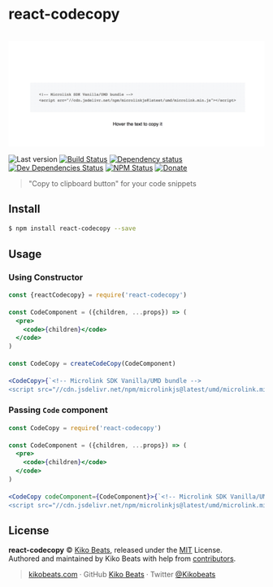 # react-codecopy

<p align="center">
  <br>
  <img src="demo.gif" alt="react-codecopy">
  <br>
</p>

![Last version](https://img.shields.io/github/tag/Kikobeats/react-codecopy.svg?style=flat-square)
[![Build Status](https://img.shields.io/travis/Kikobeats/react-codecopy/master.svg?style=flat-square)](https://travis-ci.org/Kikobeats/react-codecopy)
[![Dependency status](https://img.shields.io/david/Kikobeats/react-codecopy.svg?style=flat-square)](https://david-dm.org/Kikobeats/react-codecopy)
[![Dev Dependencies Status](https://img.shields.io/david/dev/Kikobeats/react-codecopy.svg?style=flat-square)](https://david-dm.org/Kikobeats/react-codecopy#info=devDependencies)
[![NPM Status](https://img.shields.io/npm/dm/react-codecopy.svg?style=flat-square)](https://www.npmjs.org/package/react-codecopy)
[![Donate](https://img.shields.io/badge/donate-paypal-blue.svg?style=flat-square)](https://paypal.me/Kikobeats)

> "Copy to clipboard button" for your code snippets


## Install

```bash
$ npm install react-codecopy --save
```

## Usage

### Using Constructor

```jsx
const {reactCodecopy} = require('react-codecopy')

const CodeComponent = ({children, ...props}) => (
  <pre>
    <code>{children}</code>
  </code>
)

const CodeCopy = createCodeCopy(CodeComponent)

<CodeCopy>{`<!-- Microlink SDK Vanilla/UMD bundle -->
<script src="//cdn.jsdelivr.net/npm/microlinkjs@latest/umd/microlink.min.js"></script>`}</CodeCopy>
```

### Passing `Code` component

```jsx
const CodeCopy = require('react-codecopy')

const CodeComponent = ({children, ...props}) => (
  <pre>
    <code>{children}</code>
  </code>
)

<CodeCopy codeComponent={CodeComponent}>{`<!-- Microlink SDK Vanilla/UMD bundle -->
<script src="//cdn.jsdelivr.net/npm/microlinkjs@latest/umd/microlink.min.js"></script>`}</CodeCopy>
```

## License

**react-codecopy** © [Kiko Beats](https://kikobeats.com), released under the [MIT](https://github.com/Kikobeats/react-codecopy/blob/master/LICENSE.md) License.<br>
Authored and maintained by Kiko Beats with help from [contributors](https://github.com/Kikobeats/react-codecopy/contributors).

> [kikobeats.com](https://kikobeats.com) · GitHub [Kiko Beats](https://github.com/Kikobeats) · Twitter [@Kikobeats](https://twitter.com/Kikobeats)
